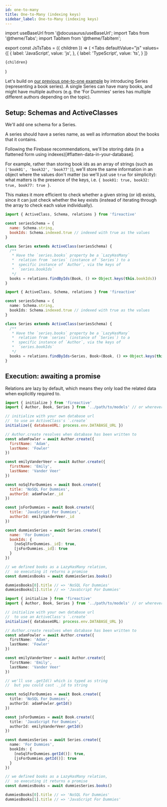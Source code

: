 ```yaml
---
id: one-to-many
title: One-to-Many (indexing keys)
sidebar_label: One-to-Many (indexing keys)
---
```


import useBaseUrl from '@docusaurus/useBaseUrl';
import Tabs from '@theme/Tabs';
import TabItem from '@theme/TabItem';

export const JsTsTabs = ({ children }) => (
  <Tabs
    defaultValue="js"
    values={[
      { label: 'JavaScript', value: 'js', },
      { label: 'TypeScript', value: 'ts', }
    ]}
  >
    {children}
  </Tabs>
)

Let's build on [our previous one-to-one example](one-to-one-101.md) by introducing Series (representing a book series). A single Series can have many books, and might have multiple authors (e.g. the 'For Dummies' series has multiple different authors depending on the topic).

## Setup: Schemas and ActiveClasses

We'll add one schema for a Series.

A series should have a series name, as well as information about the books that it contains.

Following the Firebase recommendations, we'll be storing data (in a flattened form using indexes)[#flatten-data-in-your-database].

For example, rather than storing book ids as an array of strings (such as `['book01', 'book32', 'book77']`), we'll store the same information in an object where the values don't matter (so we'll just use `true` for simplicity): what matters is the presence of the keys, i.e. `{ book01: true, book32: true, book77: true }`.

This makes it more efficient to check whether a given string (or id) exists, since it can just check whether the key exists (instead of iterating through the array to check each value individually).

<JsTsTabs>
<TabItem value="js">

```js
import { ActiveClass, Schema, relations } from 'fireactive'

const seriesSchema = {
  name: Schema.string,
  bookIds: Schema.indexed.true // indexed with true as the values
}

class Series extends ActiveClass(seriesSchema) {
  /**
   * Have the `series.books` property be a `LazyHasMany`
   *  relation from `series` (instance of `Series`) to a
   *  specific instance of `Author`, via the keys of
   *  `series.bookIds`
   */
  books = relations.findByIds(Book, () => Object.keys(this.bookIds))
}
```

</TabItem>
<TabItem value="ts">

```ts
import { ActiveClass, Schema, relations } from 'fireactive'

const seriesSchema = {
  name: Schema.string,
  bookIds: Schema.indexed.true // indexed with true as the values
}

class Series extends ActiveClass(seriesSchema) {
  /**
   * Have the `series.books` property be a `LazyHasMany`
   *  relation from `series` (instance of `Series`) to a
   *  specific instance of `Author`, via the keys of
   *  `series.bookIds`
   */
  books = relations.findByIds<Series, Book>(Book, () => Object.keys(this.bookIds))
}
```

</TabItem>
</JsTsTabs>

## Execution: awaiting a promise

Relations are lazy by default, which means they only load the related data when explicitly required to. 

<JsTsTabs>
<TabItem value="js">

```js
import { initialize } from 'fireactive'
import { Author, Book, Series } from '../path/to/models' // or wherever

// initialize with your own database url
//  to use an ActiveClass's `.create` 
initialize({ databaseURL: process.env.DATABASE_URL })

// Author.create resolves when database has been written to
const adamFowler = await Author.create({
  firstName: 'Adam',
  lastName: 'Fowler'
})

const emilyVanderVeer = await Author.create({
  firstName: 'Emily',
  lastName: 'Vander Veer'
})

const noSqlForDummies = await Book.create({
  title: 'NoSQL For Dummies',
  authorId: adamFowler._id
})

const jsForDummies = await Book.create({
  title: 'JavaScript For Dummies',
  authorId: emilyVanderVeer._id
})

const dummiesSeries = await Series.create({
  name: 'For Dummies',
  bookIds: {
    [noSqlForDummies._id]: true,
    [jsForDummies._id]: true
  }
})

// we defined books as a LazyHasMany relation,
//  so executing it returns a promise
const dummiesBooks = await dummiesSeries.books()

dummiesBooks[0].title // => 'NoSQL For Dummies'
dummiesBooks[1].title // => 'JavaScript For Dummies'
```

</TabItem>
<TabItem value="ts">

```ts
import { initialize } from 'fireactive'
import { Author, Book, Series } from '../path/to/models' // or wherever

// initialize with your own database url
//  to use an ActiveClass's `.create` 
initialize({ databaseURL: process.env.DATABASE_URL })

// Author.create resolves when database has been written to
const adamFowler = await Author.create({
  firstName: 'Adam',
  lastName: 'Fowler'
})

const emilyVanderVeer = await Author.create({
  firstName: 'Emily',
  lastName: 'Vander Veer'
})

// we'll use .getId() which is typed as string
//  but you could cast ._id to string

const noSqlForDummies = await Book.create({
  title: 'NoSQL For Dummies',
  authorId: adamFowler.getId()
})

const jsForDummies = await Book.create({
  title: 'JavaScript For Dummies',
  authorId: emilyVanderVeer.getId()
})

const dummiesSeries = await Series.create({
  name: 'For Dummies',
  bookIds: {
    [noSqlForDummies.getId()]: true,
    [jsForDummies.getId()]: true
  }
})

// we defined books as a LazyHasMany relation,
//  so executing it returns a promise
const dummiesBooks = await dummiesSeries.books()

dummiesBooks[0].title // => 'NoSQL For Dummies'
dummiesBooks[1].title // => 'JavaScript For Dummies'
```

</TabItem>
</JsTsTabs>

